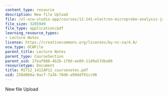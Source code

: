```yaml
---
content_type: resource
description: New file Upload
file: /ol-ocw-studio-app/courses/12-141-electron-microprobe-analysis-january-iap-2012/258d0b0a9acf7a3678d6a99ddf91cc98_MIT12_141IAP12_coursenotes.pdf
file_size: 3205949
file_type: application/pdf
learning_resource_types:
- Lecture Notes
license: https://creativecommons.org/licenses/by-nc-sa/4.0/
ocw_type: OCWFile
parent_title: Lecture Notes
parent_type: CourseSection
parent_uid: 27eaf888-4b2b-1f8d-ee89-11d9a57dba06
resourcetype: Document
title: MIT12_141IAP12_coursenotes.pdf
uid: 258d0b0a-9acf-7a36-78d6-a99ddf91cc98
---
```

New file Upload